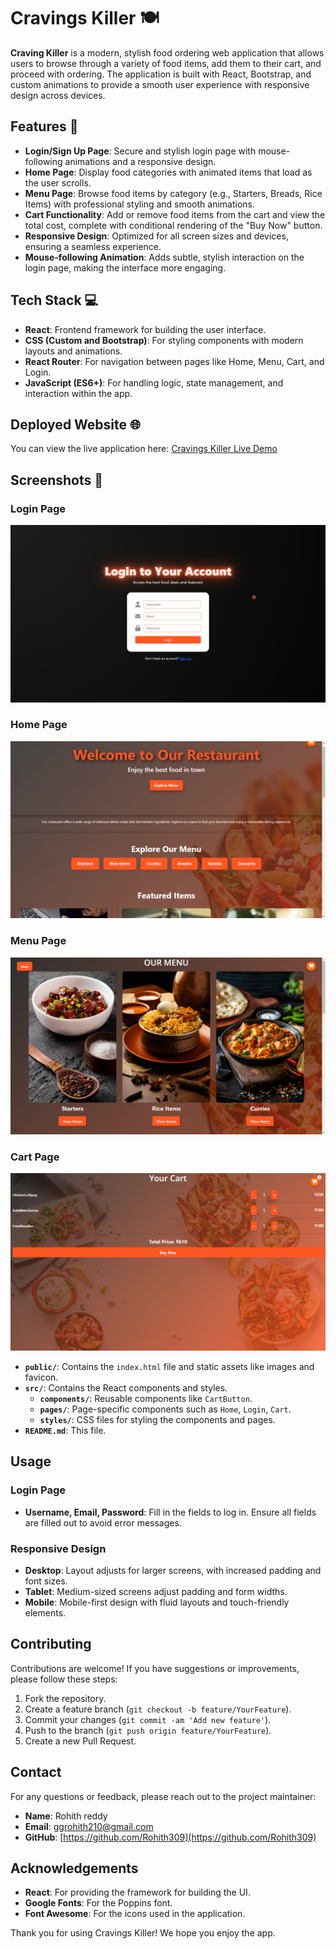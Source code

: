 # Cravings Killer 🍽️

**Craving Killer** is a modern, stylish food ordering web application that allows users to browse through a variety of food items, add them to their cart, and proceed with ordering. The application is built with React, Bootstrap, and custom animations to provide a smooth user experience with responsive design across devices.

## Features 🚀

- **Login/Sign Up Page**: Secure and stylish login page with mouse-following animations and a responsive design.
- **Home Page**: Display food categories with animated items that load as the user scrolls.
- **Menu Page**: Browse food items by category (e.g., Starters, Breads, Rice Items) with professional styling and smooth animations.
- **Cart Functionality**: Add or remove food items from the cart and view the total cost, complete with conditional rendering of the "Buy Now" button.
- **Responsive Design**: Optimized for all screen sizes and devices, ensuring a seamless experience.
- **Mouse-following Animation**: Adds subtle, stylish interaction on the login page, making the interface more engaging.

## Tech Stack 💻

- **React**: Frontend framework for building the user interface.
- **CSS (Custom and Bootstrap)**: For styling components with modern layouts and animations.
- **React Router**: For navigation between pages like Home, Menu, Cart, and Login.
- **JavaScript (ES6+)**: For handling logic, state management, and interaction within the app.

## Deployed Website 🌐

You can view the live application here: [Cravings Killer Live Demo](https://cravings-killer.netlify.app/)

## Screenshots 📸
### Login Page

![Login Page](src/images/Login%20page.png)

### Home Page

![Home Page](src/images/Home%20page.png)

### Menu Page

![Menu Page](src/images/Menu%20page.png)

### Cart Page

![Cart Page](src/images/Cart%20page.png)

- **`public/`**: Contains the `index.html` file and static assets like images and favicon.
- **`src/`**: Contains the React components and styles.
  - **`components/`**: Reusable components like `CartButton`.
  - **`pages/`**: Page-specific components such as `Home`, `Login`, `Cart`.
  - **`styles/`**: CSS files for styling the components and pages.
- **`README.md`**: This file.

## Usage

### Login Page

- **Username, Email, Password**: Fill in the fields to log in. Ensure all fields are filled out to avoid error messages.

### Responsive Design

- **Desktop**: Layout adjusts for larger screens, with increased padding and font sizes.
- **Tablet**: Medium-sized screens adjust padding and form widths.
- **Mobile**: Mobile-first design with fluid layouts and touch-friendly elements.

## Contributing

Contributions are welcome! If you have suggestions or improvements, please follow these steps:

1. Fork the repository.
2. Create a feature branch (`git checkout -b feature/YourFeature`).
3. Commit your changes (`git commit -am 'Add new feature'`).
4. Push to the branch (`git push origin feature/YourFeature`).
5. Create a new Pull Request.

## Contact

For any questions or feedback, please reach out to the project maintainer:

- **Name**: Rohith reddy
- **Email**: ggrohith210@gmail.com
- **GitHub**: [https://github.com/Rohith309](https://github.com/Rohith309)

## Acknowledgements

- **React**: For providing the framework for building the UI.
- **Google Fonts**: For the Poppins font.
- **Font Awesome**: For the icons used in the application.

Thank you for using Cravings Killer! We hope you enjoy the app.
